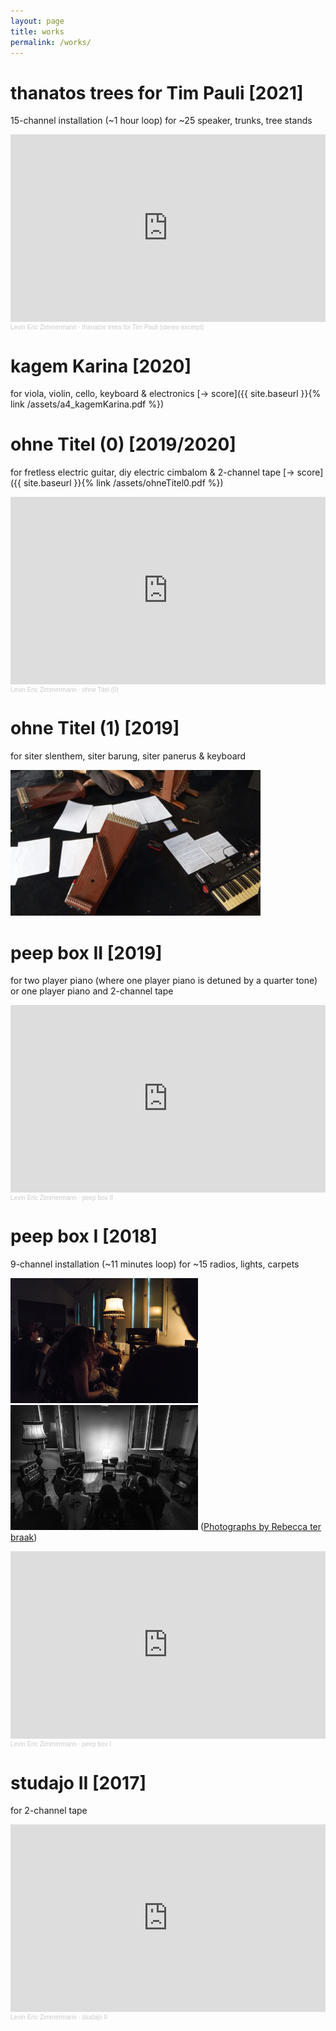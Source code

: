 ```yaml
---
layout: page
title: works
permalink: /works/
---
```


# thanatos trees for Tim Pauli [2021]

15-channel installation (~1 hour loop) for ~25 speaker, trunks, tree stands

<iframe width="100%" height="300" scrolling="no" frameborder="no" allow="autoplay" src="https://w.soundcloud.com/player/?url=https%3A//api.soundcloud.com/tracks/1030939087&color=%23ff5500&auto_play=false&hide_related=false&show_comments=true&show_user=true&show_reposts=false&show_teaser=true&visual=true"></iframe><div style="font-size: 10px; color: #cccccc;line-break: anywhere;word-break: normal;overflow: hidden;white-space: nowrap;text-overflow: ellipsis; font-family: Interstate,Lucida Grande,Lucida Sans Unicode,Lucida Sans,Garuda,Verdana,Tahoma,sans-serif;font-weight: 100;"><a href="https://soundcloud.com/levinericzimmermann" title="Levin Eric Zimmermann" target="_blank" style="color: #cccccc; text-decoration: none;">Levin Eric Zimmermann</a> · <a href="https://soundcloud.com/levinericzimmermann/thanatos-trees-for-tim-pauli-stereo-excerpt" title="thanatos trees for Tim Pauli (stereo excerpt)" target="_blank" style="color: #cccccc; text-decoration: none;">thanatos trees for Tim Pauli (stereo excerpt)</a></div>

# kagem Karina [2020]

for viola, violin, cello, keyboard & electronics
[-> score]({{ site.baseurl }}{% link /assets/a4_kagemKarina.pdf %})

# ohne Titel (0) [2019/2020]

for fretless electric guitar, diy electric cimbalom & 2-channel tape
[-> score]({{ site.baseurl }}{% link /assets/ohneTitel0.pdf %})

<iframe width="100%" height="300" scrolling="no" frameborder="no" allow="autoplay" src="https://w.soundcloud.com/player/?url=https%3A//api.soundcloud.com/tracks/768425857&color=%23ff5500&auto_play=false&hide_related=false&show_comments=true&show_user=true&show_reposts=false&show_teaser=true&visual=true"></iframe><div style="font-size: 10px; color: #cccccc;line-break: anywhere;word-break: normal;overflow: hidden;white-space: nowrap;text-overflow: ellipsis; font-family: Interstate,Lucida Grande,Lucida Sans Unicode,Lucida Sans,Garuda,Verdana,Tahoma,sans-serif;font-weight: 100;"><a href="https://soundcloud.com/levinericzimmermann" title="Levin Eric Zimmermann" target="_blank" style="color: #cccccc; text-decoration: none;">Levin Eric Zimmermann</a> · <a href="https://soundcloud.com/levinericzimmermann/ohne-titel-0" title="ohne Titel (0)" target="_blank" style="color: #cccccc; text-decoration: none;">ohne Titel (0)</a></div>

# ohne Titel (1) [2019]

for siter slenthem, siter barung, siter panerus & keyboard

<img src="/assets/ohne_titel_(1).jpg" alt="drawing" width="400"/>

# peep box II [2019]

for two player piano (where one player piano is detuned by a quarter tone) or one player piano and 2-channel tape

<iframe width="100%" height="300" scrolling="no" frameborder="no" allow="autoplay" src="https://w.soundcloud.com/player/?url=https%3A//api.soundcloud.com/tracks/649437632&color=%23ff5500&auto_play=false&hide_related=false&show_comments=true&show_user=true&show_reposts=false&show_teaser=true&visual=true"></iframe><div style="font-size: 10px; color: #cccccc;line-break: anywhere;word-break: normal;overflow: hidden;white-space: nowrap;text-overflow: ellipsis; font-family: Interstate,Lucida Grande,Lucida Sans Unicode,Lucida Sans,Garuda,Verdana,Tahoma,sans-serif;font-weight: 100;"><a href="https://soundcloud.com/levinericzimmermann" title="Levin Eric Zimmermann" target="_blank" style="color: #cccccc; text-decoration: none;">Levin Eric Zimmermann</a> · <a href="https://soundcloud.com/levinericzimmermann/peep-box-ii" title="peep box II" target="_blank" style="color: #cccccc; text-decoration: none;">peep box II</a></div>

# peep box I [2018]

9-channel installation (~11 minutes loop) for ~15 radios, lights, carpets

<img src="/assets/peepboxi0.jpg" alt="drawing" width="300"/><img src="/assets/peepboxi1.jpg" alt="drawing" width="300"/>
([Photographs by Rebecca ter braak](https://rebeccaterbraak.de/))

<iframe width="100%" height="300" scrolling="no" frameborder="no" allow="autoplay" src="https://w.soundcloud.com/player/?url=https%3A//api.soundcloud.com/playlists/668855967&color=%23ff5500&auto_play=false&hide_related=false&show_comments=true&show_user=true&show_reposts=false&show_teaser=true&visual=true"></iframe><div style="font-size: 10px; color: #cccccc;line-break: anywhere;word-break: normal;overflow: hidden;white-space: nowrap;text-overflow: ellipsis; font-family: Interstate,Lucida Grande,Lucida Sans Unicode,Lucida Sans,Garuda,Verdana,Tahoma,sans-serif;font-weight: 100;"><a href="https://soundcloud.com/levinericzimmermann" title="Levin Eric Zimmermann" target="_blank" style="color: #cccccc; text-decoration: none;">Levin Eric Zimmermann</a> · <a href="https://soundcloud.com/levinericzimmermann/sets/peep-box-i" title="peep box I" target="_blank" style="color: #cccccc; text-decoration: none;">peep box I</a></div>

# studajo II [2017]

for 2-channel tape

<iframe width="100%" height="300" scrolling="no" frameborder="no" allow="autoplay" src="https://w.soundcloud.com/player/?url=https%3A//api.soundcloud.com/tracks/548160651&color=%23ff5500&auto_play=false&hide_related=false&show_comments=true&show_user=true&show_reposts=false&show_teaser=true&visual=true"></iframe><div style="font-size: 10px; color: #cccccc;line-break: anywhere;word-break: normal;overflow: hidden;white-space: nowrap;text-overflow: ellipsis; font-family: Interstate,Lucida Grande,Lucida Sans Unicode,Lucida Sans,Garuda,Verdana,Tahoma,sans-serif;font-weight: 100;"><a href="https://soundcloud.com/levinericzimmermann" title="Levin Eric Zimmermann" target="_blank" style="color: #cccccc; text-decoration: none;">Levin Eric Zimmermann</a> · <a href="https://soundcloud.com/levinericzimmermann/studajo-ii" title="studaĵo II" target="_blank" style="color: #cccccc; text-decoration: none;">studaĵo II</a></div>
